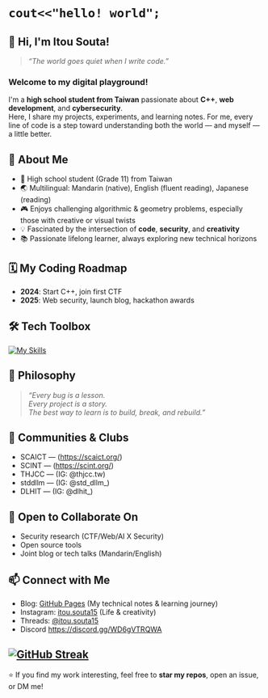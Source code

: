 # `cout<<"hello! world";`
## 👋 Hi, I'm Itou Souta!
> *“The world goes quiet when I write code.”*  

### Welcome to my digital playground!  
I'm a **high school student from Taiwan** passionate about **C++**, **web development**, and **cybersecurity**.  
Here, I share my projects, experiments, and learning notes. For me, every line of code is a step toward understanding both the world — and myself — a little better.  


## 🌟 About Me
- 🏫 High school student (Grade 11) from Taiwan  
- 🌏 Multilingual: Mandarin (native), English (fluent reading), Japanese (reading)  
- 🎮 Enjoys challenging algorithmic & geometry problems, especially those with creative or visual twists  
- 💡 Fascinated by the intersection of **code**, **security**, and **creativity**  
- 📚 Passionate lifelong learner, always exploring new technical horizons  

## 🗓️ My Coding Roadmap
- **2024**: Start C++, join first CTF
- **2025**: Web security, launch blog, hackathon awards

## 🛠 Tech Toolbox

[![My Skills](https://skillicons.dev/icons?i=c,cpp,cs,py,html,css,js,ts,git,github,vscode,docker,unity,godot,linux)](https://skillicons.dev)

## 💬 Philosophy
> *“Every bug is a lesson.  
> Every project is a story.  
> The best way to learn is to build, break, and rebuild.”*

## 🤝 Communities & Clubs
- SCAICT — (https://scaict.org/)
- SCINT — (https://scint.org/)
- THJCC — (IG: @thjcc.tw)
- stddllm — (IG: @std_dllm_)
- DLHIT — (IG: @dlhit_)

## 🤗 Open to Collaborate On
- Security research (CTF/Web/AI X Security)
- Open source tools
- Joint blog or tech talks (Mandarin/English)

## 📫 Connect with Me
- Blog: [GitHub Pages](https://itousouta15.tw) (My technical notes & learning journey)  
- Instagram: [itou.souta15](https://www.instagram.com/itou.souta15) (Life & creativity)  
- Threads: [@itou.souta15](https://www.threads.net/@itou.souta15)  
- Discord https://discord.gg/WD6gVTRQWA


[![GitHub Streak](https://streak-stats.demolab.com?user=itousouta15&theme=tokyonight-duo&locale=zh_Hant&date_format=%5BY.%5Dn.j)](https://git.io/streak-stats)
---
⭐ If you find my work interesting, feel free to **star my repos**, open an issue, or DM me!

